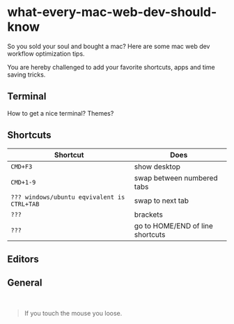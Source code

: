 # what-every-mac-web-dev-should-know
So you sold your soul and bought a mac? Here are some mac web dev workflow optimization tips.

You are hereby challenged to add your favorite shortcuts, apps and time saving tricks.

## Terminal
How to get a nice terminal? Themes?

## Shortcuts

| Shortcut       | Does        |
| ------------- |-------------|
| ```CMD+F3```      | show desktop |
| ```CMD+1-9```      | swap between numbered tabs |
| ```??? windows/ubuntu eqvivalent is CTRL+TAB```      | swap to next tab |
| ```???```      | brackets |
| ```???```      | go to HOME/END of line shortcuts |

## Editors

## General

<br>

> If you touch the mouse you loose.
